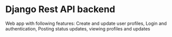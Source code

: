 # Django Rest API backend

Web app with following features: Create and update user profiles, Login and authentication, Posting status updates, viewing profiles and updates
